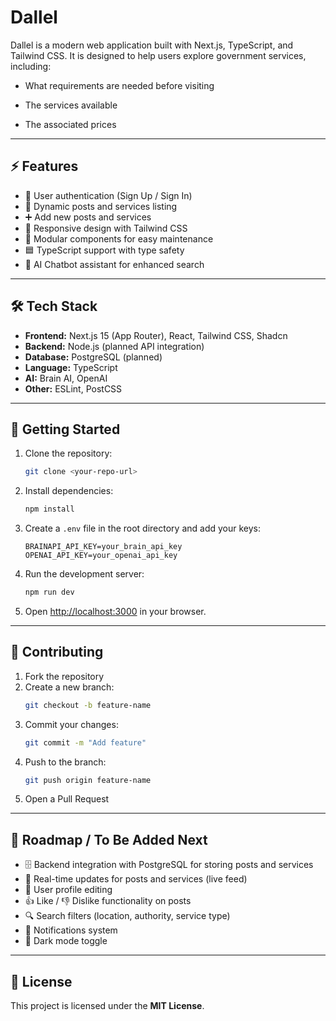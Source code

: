 # Dallel

Dallel is a modern web application built with Next.js, TypeScript, and Tailwind CSS.
It is designed to help users explore government services, including:

- What requirements are needed before visiting

- The services available

- The associated prices
---

## ⚡ Features

- 🔐 User authentication (Sign Up / Sign In)
- 📝 Dynamic posts and services listing
- ➕ Add new posts and services
- 📱 Responsive design with Tailwind CSS
- 🧩 Modular components for easy maintenance
- 🟦 TypeScript support with type safety
- 🤖 AI Chatbot assistant for enhanced search

---

## 🛠 Tech Stack

- **Frontend:** Next.js 15 (App Router), React, Tailwind CSS, Shadcn
- **Backend:** Node.js (planned API integration)
- **Database:** PostgreSQL (planned)
- **Language:** TypeScript
- **AI:** Brain AI, OpenAI
- **Other:** ESLint, PostCSS

---

## 🚀 Getting Started

1. Clone the repository:
   ```bash
   git clone <your-repo-url>
   ```

2. Install dependencies:
   ```bash
   npm install
   ```

3. Create a `.env` file in the root directory and add your keys:
   ```env
   BRAINAPI_API_KEY=your_brain_api_key
   OPENAI_API_KEY=your_openai_api_key
   ```

4. Run the development server:
   ```bash
   npm run dev
   ```

5. Open [http://localhost:3000](http://localhost:3000) in your browser.

---

## 📄 Contributing

1. Fork the repository
2. Create a new branch:
   ```bash
   git checkout -b feature-name
   ```
3. Commit your changes:
   ```bash
   git commit -m "Add feature"
   ```
4. Push to the branch:
   ```bash
   git push origin feature-name
   ```
5. Open a Pull Request

---

## 📌 Roadmap / To Be Added Next

- 🗄 Backend integration with PostgreSQL for storing posts and services
- 🔄 Real-time updates for posts and services (live feed)
- 👤 User profile editing
- 👍 Like / 👎 Dislike functionality on posts
- 🔍 Search filters (location, authority, service type)
- 🔔 Notifications system
- 🌙 Dark mode toggle

---

## 📜 License

This project is licensed under the **MIT License**.
